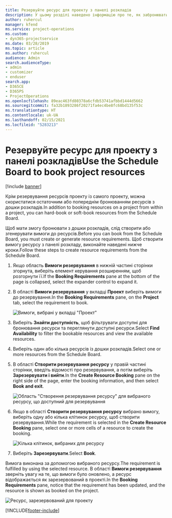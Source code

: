```yaml
---
title: Резервуйте ресурс для проекту з панелі розкладів
description: У цьому розділі наведено інформацію про те, як забронювати ресурси.
author: ruhercul
manager: kfend
ms.service: project-operations
ms.custom:
- dyn365-projectservice
ms.date: 03/28/2019
ms.topic: article
ms.author: ruhercul
audience: Admin
search.audienceType:
- admin
- customizer
- enduser
search.app:
- D365CE
- D365PS
- ProjectOperations
ms.openlocfilehash: 89eac463fd80378a6cfdb53741afbbd1444d5662
ms.sourcegitcommit: fa32b1893286f20271fa4ec4be8fc68bd135f53c
ms.translationtype: HT
ms.contentlocale: uk-UA
ms.lasthandoff: 02/15/2021
ms.locfileid: "5283213"
---
```

# <a name="use-the-schedule-board-to-book-project-resources"></a><span data-ttu-id="85c44-103">Резервуйте ресурс для проекту з панелі розкладів</span><span class="sxs-lookup"><span data-stu-id="85c44-103">Use the Schedule Board to book project resources</span></span>

[!include [banner](../includes/psa-now-project-operations.md)]

<span data-ttu-id="85c44-104">Крім резервування ресурсів проекту із самого проекту, можна скористатися остаточним або попереднім бронюванням ресурсів з дошки розкладів.</span><span class="sxs-lookup"><span data-stu-id="85c44-104">In addition to booking resources on a project from within a project, you can hard-book or soft-book resources from the Schedule Board.</span></span>

<span data-ttu-id="85c44-105">Щоб мати змогу бронювати з дошки розкладів, слід створити або згенерувати вимоги до ресурсів.</span><span class="sxs-lookup"><span data-stu-id="85c44-105">Before you can book from the Schedule Board, you must create or generate resource requirements.</span></span> <span data-ttu-id="85c44-106">Щоб створити вимогу ресурсу з панелі розкладу, виконайте наведені нижче кроки.</span><span class="sxs-lookup"><span data-stu-id="85c44-106">Follow these steps to create resource requirements from the Schedule Board.</span></span>

1. <span data-ttu-id="85c44-107">Якщо область **Вимоги резервування** в нижній частині сторінки згорнута, виберіть елемент керування розширенням, щоб розгорнути її.</span><span class="sxs-lookup"><span data-stu-id="85c44-107">If the **Booking Requirements** pane at the bottom of the page is collapsed, select the expander control to expand it.</span></span>
2. <span data-ttu-id="85c44-108">В області **Вимоги резервування** у вкладці **Проект** виберіть вимоги до резервування.</span><span class="sxs-lookup"><span data-stu-id="85c44-108">In the **Booking Requirements** pane, on the **Project** tab, select the requirement to book.</span></span>

    ![Вимоги, вибрані у вкладці "Проект"](media/Resource-Management-image73.png)

3. <span data-ttu-id="85c44-110">Виберіть **Знайти доступність**, щоб фільтрувати доступні для бронювання ресурси та переглянути доступні ресурси.</span><span class="sxs-lookup"><span data-stu-id="85c44-110">Select **Find Availability** to filter the bookable resources and view the available resources.</span></span> 
4. <span data-ttu-id="85c44-111">Виберіть один або кілька ресурсів із дошки розкладів.</span><span class="sxs-lookup"><span data-stu-id="85c44-111">Select one or more resources from the Schedule Board.</span></span> 
5. <span data-ttu-id="85c44-112">В області **Створити резервування ресурсу** у правій частині сторінки, введіть відомості про резервування, а потім виберіть **Зарезервувати і вийти**.</span><span class="sxs-lookup"><span data-stu-id="85c44-112">In the **Create Resource Booking** pane on the right side of the page, enter the booking information, and then select **Book and exit**.</span></span>

    ![Область "Створення резервування ресурсу" для вибраного ресурсу, що доступний для резервування](media/Resource-Management-image74.png)

6. <span data-ttu-id="85c44-114">Якщо в області **Створити резервування ресурсу** вибрано вимогу, виберіть одну або кілька клітинок ресурсу, щоб створити резервування.</span><span class="sxs-lookup"><span data-stu-id="85c44-114">While the requirement is selected in the **Create Resource Booking** pane, select one or more cells of a resource to create the booking.</span></span>

    ![Кілька клітинок, вибраних для ресурсу](media/Resource-Management-image75.png)

7. <span data-ttu-id="85c44-116">Виберіть **Зарезервувати**.</span><span class="sxs-lookup"><span data-stu-id="85c44-116">Select **Book**.</span></span>

<span data-ttu-id="85c44-117">Вимога виконана за допомогою вибраного ресурсу.</span><span class="sxs-lookup"><span data-stu-id="85c44-117">The requirement is fulfilled by using the selected resource.</span></span> <span data-ttu-id="85c44-118">В області **Вимоги резервування** зверніть увагу на те, що вимоги було оновлено, а ресурс відображається як зарезервований в проекті.</span><span class="sxs-lookup"><span data-stu-id="85c44-118">In the **Booking Requirements** pane, notice that the requirement has been updated, and the resource is shown as booked on the project.</span></span>

![Ресурс, зарезервований для проекту](media/Resource-Management-image76.png)


[!INCLUDE[footer-include](../includes/footer-banner.md)]